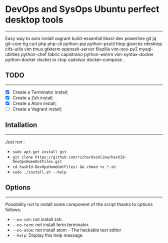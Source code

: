 # DevOps and SysOps Ubuntu perfect desktop tools
-----------

Easy way to auto install vagrant build-essential libssl-dev powerline git jq git-core tig curl php php-cli python-pip python-psutil htop glances rdesktop cifs-utils vim tmux gtkterm openssh-server filezilla vim-nox-py2 mysql-utilities python-chef fabric capistrano python-winrm vim-syntax-docker python-docker docker.io ctop cadvisor docker-compose . 

## TODO
-----------
- [x] Create a Terminator install;
- [x] Create a Zsh install;
- [x] Create a Atom install;
- [ ] Create a Vagrant install;

## Intallation
-----------
Just run :
* `sudo apt-get install git`
* `git clone https://github.com/richardsonlima/hashId-DevOpsHomeDotFiles.git `
* `cd hashId-DevOpsHomeDotFiles/ && chmod +x *.sh`
* `sudo ./install.sh --help`

## Options
-------

Possibility not to install some component of the script thanks to options follows:

* `--no-zsh`: not install zsh.
* `--no-term`: not install term terminator.
* `--no-atom`: not install atom - The hackable text editor
* `--help`: Display this help message.
